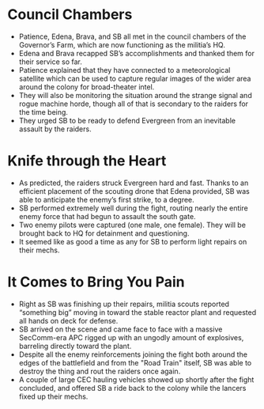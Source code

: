 # Council Chambers
- Patience, Edena, Brava, and SB all met in the council chambers of the Governor’s Farm, which are now functioning as the militia’s HQ.
- Edena and Brava recapped SB’s accomplishments and thanked them for their service so far.
- Patience explained that they have connected to a meteorological satellite which can be used to capture regular images of the wider area around the colony for broad-theater intel.
- They will also be monitoring the situation around the strange signal and rogue machine horde, though all of that is secondary to the raiders for the time being.
- They urged SB to be ready to defend Evergreen from an inevitable assault by the raiders.

# Knife through the Heart
- As predicted, the raiders struck Evergreen hard and fast. Thanks to an efficient placement of the scouting drone that Edena provided, SB was able to anticipate the enemy’s first strike, to a degree.
- SB performed extremely well during the fight, routing nearly the entire enemy force that had begun to assault the south gate.
- Two enemy pilots were captured (one male, one female). They will be brought back to HQ for detainment and questioning.
- It seemed like as good a time as any for SB to perform light repairs on their mechs.

# It Comes to Bring You Pain
- Right as SB was finishing up their repairs, militia scouts reported “something big” moving in toward the stable reactor plant and requested all hands on deck for defense.
- SB arrived on the scene and came face to face with a massive SecComm-era APC rigged up with an ungodly amount of explosives, barreling directly toward the plant.
- Despite all the enemy reinforcements joining the fight both around the edges of the battlefield and from the "Road Train" itself, SB was able to destroy the thing and rout the raiders once again.
- A couple of large CEC hauling vehicles showed up shortly after the fight concluded, and offered SB a ride back to the colony while the lancers fixed up their mechs.